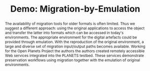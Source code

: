 ---
abstract: 'The availability of migration tools for older formats is often limited.
  Thus we suggest a different approach: using the original applications to access
  the object and transfer the latter into formats which can be accessed in today''s
  environments. The appropriate environment for the digital artefacts could be provided
  through emulation. With the reproduction of the original environment, a large and
  diverse set of migration input/output paths becomes available. Working for the Open
  Planets Project the authors the authors created remotely accessible Web services
  integrated into the PLANETS testbed. These services demonstrate preservation workflows
  using migration together with the emulation of original environments.'
creators:
- Isgandar Valizada
- Dirk von Suchodoletz
- Klaus Rechert
date: null
document_url: https://services.phaidra.univie.ac.at/api/object/o:294260/download
grand_parent: iPRES
institutions: []
keywords:
- singapore
landing_page_url: https://phaidra.univie.ac.at/o:294260
language: eng
layout: publication
license: CC BY-SA 3.0 AT
notes_url: null
parent: iPRES 2011
publication_type: paper
size: 802149
slides_url: null
source_name: iPRES
stream_url: null
title: 'Demo: Migration-by-Emulation'
year: 2011
---